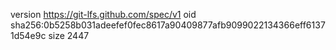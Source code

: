 version https://git-lfs.github.com/spec/v1
oid sha256:0b5258b031adeefef0fec8617a90409877afb9099022134366eff61371d54e9c
size 2447
